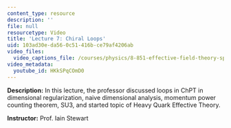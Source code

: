 ```yaml
---
content_type: resource
description: ''
file: null
resourcetype: Video
title: 'Lecture 7: Chiral Loops'
uid: 103ad30e-da56-0c51-416b-ce79af4206ab
video_files:
  video_captions_file: /courses/physics/8-851-effective-field-theory-spring-2013/video-lectures/lecture-7-chiral-loops/HKkSPqCOmD0.vtt
video_metadata:
  youtube_id: HKkSPqCOmD0
---
```


**Description:** In this lecture, the professor discussed loops in ChPT in dimensional regularization, naive dimensional analysis, momentum power counting theorem, SU3, and started topic of Heavy Quark Effective Theory.

**Instructor:** Prof. Iain Stewart